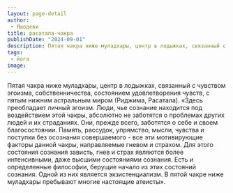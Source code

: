 ```yaml
---
layout: page-detail
author:
 - Яшодеви
title: расатала-чакра
publishDate: "2024-09-01"
description: Пятая чакра ниже муладхары, центр в лодыжках, связанный с чувством эгоизма, собственничества, состоянием удовлетворения чувств, с пятым нижним астральным миром (Риджима, Расатала).
tags:
 - йога
image: 
---
```


Пятая чакра ниже муладхары, центр в лодыжках, связанный с чувством эгоизма, собственничества, состоянием удовлетворения чувств, с пятым нижним астральным миром (Риджима, Расатала).
	«Здесь преобладает личный эгоизм. Люди, чье сознание находится под воздействием этой чакры, абсолютно не заботятся о проблемах других людей и их страданиях. Они, прежде всего, заботятся о себе и своем благосостоянии. Память, рассудок, упрямство, мысли, чувства и поступки без осознания совершаемого - все эти мотивирующие факторы данной чакры, направляемые гневом и страхом. Для этого состояния сознания зависть, гнев и страх являются более интенсивными, даже высшими состояниями сознания. Есть и определенные философии, берущие начало из этих состояний сознания. Одной из них является экзистенциализм. В пятой чакре ниже муладхары пребывают многие настоящие атеисты».

